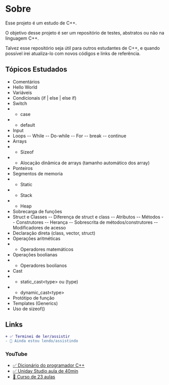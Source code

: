 # Sobre

Esse projeto é um estudo de C++.

O objetivo desse projeto é ser um repositório de testes, abstratos ou não na linguagem C++.

Talvez esse repositório seja útil para outros estudantes de C++, e quando possível irei atualiza-lo com novos códigos e links de referência.

## Tópicos Estudados

- Comentários
- Hello World
- Variáveis
- Condicionais (if | else | else if)
- Switch
- - case
- - default
- Input
- Loops
  -- While
  -- Do-while
  -- For
  -- break
  -- continue
- Arrays
- - Sizeof
- - Alocação dinâmica de arrays (tamanho automático dos array)
- Ponteiros
- Segmentos de memoria
- - Static
- - Stack
- - Heap
- Sobrecarga de funções
- Struct e Classes
  -- Diferença de struct e class
  -- Atributos
  -- Métodos
  -- Construtores
  -- Herança
  -- Sobrescrita de métodos/construtores
  -- Modificadores de acesso
- Declaração direta (class, vector, struct)
- Operações aritméticas
- - Operadores matemáticos
- Operações boolianas
- - Operadores boolianos
- Cast
- - static_cast&lt;type&gt; ou (type)
- - dynamic_cast&lt;type&gt;
- Protótipo de função
- Templates (Generics)
- Uso de sizeof()

## Links

```diff
+ ✅ Terminei de ler/assistir
- 🔎 Ainda estou lendo/assistindo
```

### YouTube

- [✅ Dicionário do programador C++](https://youtu.be/AQdABlihlGs)
- [✅ Uniday Studio aula de 40min](https://youtu.be/McbdxZ3Se2U)
- [🔎 Curso de 23 aulas](https://youtu.be/jg-QHbBWkco)
